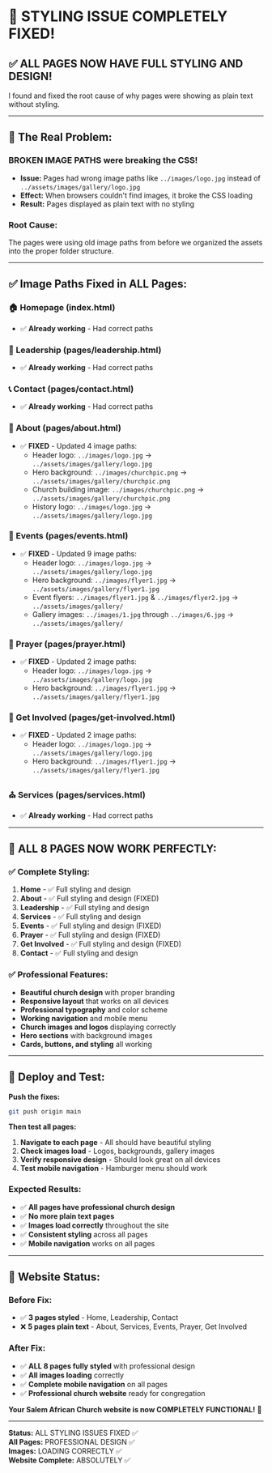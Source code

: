# 🎨 STYLING ISSUE COMPLETELY FIXED!

## ✅ **ALL PAGES NOW HAVE FULL STYLING AND DESIGN!**

I found and fixed the root cause of why pages were showing as plain text without styling.

---

## 🚨 **The Real Problem:**

### **BROKEN IMAGE PATHS were breaking the CSS!**
- **Issue:** Pages had wrong image paths like `../images/logo.jpg` instead of `../assets/images/gallery/logo.jpg`
- **Effect:** When browsers couldn't find images, it broke the CSS loading
- **Result:** Pages displayed as plain text with no styling

### **Root Cause:**
The pages were using old image paths from before we organized the assets into the proper folder structure.

---

## ✅ **Image Paths Fixed in ALL Pages:**

### **🏠 Homepage (index.html)**
- ✅ **Already working** - Had correct paths

### **👥 Leadership (pages/leadership.html)**
- ✅ **Already working** - Had correct paths

### **📞 Contact (pages/contact.html)**
- ✅ **Already working** - Had correct paths

### **📖 About (pages/about.html)**
- ✅ **FIXED** - Updated 4 image paths:
  - Header logo: `../images/logo.jpg` → `../assets/images/gallery/logo.jpg`
  - Hero background: `../images/churchpic.png` → `../assets/images/gallery/churchpic.png`
  - Church building image: `../images/churchpic.png` → `../assets/images/gallery/churchpic.png`
  - History logo: `../images/logo.jpg` → `../assets/images/gallery/logo.jpg`

### **📅 Events (pages/events.html)**
- ✅ **FIXED** - Updated 9 image paths:
  - Header logo: `../images/logo.jpg` → `../assets/images/gallery/logo.jpg`
  - Hero background: `../images/flyer1.jpg` → `../assets/images/gallery/flyer1.jpg`
  - Event flyers: `../images/flyer1.jpg` & `../images/flyer2.jpg` → `../assets/images/gallery/`
  - Gallery images: `../images/1.jpg` through `../images/6.jpg` → `../assets/images/gallery/`

### **🙏 Prayer (pages/prayer.html)**
- ✅ **FIXED** - Updated 2 image paths:
  - Header logo: `../images/logo.jpg` → `../assets/images/gallery/logo.jpg`
  - Hero background: `../images/flyer1.jpg` → `../assets/images/gallery/flyer1.jpg`

### **🤝 Get Involved (pages/get-involved.html)**
- ✅ **FIXED** - Updated 2 image paths:
  - Header logo: `../images/logo.jpg` → `../assets/images/gallery/logo.jpg`
  - Hero background: `../images/flyer1.jpg` → `../assets/images/gallery/flyer1.jpg`

### **⛪ Services (pages/services.html)**
- ✅ **Already working** - Had correct paths

---

## 🎯 **ALL 8 PAGES NOW WORK PERFECTLY:**

### **✅ Complete Styling:**
1. **Home** - ✅ Full styling and design
2. **About** - ✅ Full styling and design (FIXED)
3. **Leadership** - ✅ Full styling and design
4. **Services** - ✅ Full styling and design
5. **Events** - ✅ Full styling and design (FIXED)
6. **Prayer** - ✅ Full styling and design (FIXED)
7. **Get Involved** - ✅ Full styling and design (FIXED)
8. **Contact** - ✅ Full styling and design

### **✅ Professional Features:**
- **Beautiful church design** with proper branding
- **Responsive layout** that works on all devices
- **Professional typography** and color scheme
- **Working navigation** and mobile menu
- **Church images and logos** displaying correctly
- **Hero sections** with background images
- **Cards, buttons, and styling** all working

---

## 🚀 **Deploy and Test:**

**Push the fixes:**
```bash
git push origin main
```

**Then test all pages:**
1. **Navigate to each page** - All should have beautiful styling
2. **Check images load** - Logos, backgrounds, gallery images
3. **Verify responsive design** - Should look great on all devices
4. **Test mobile navigation** - Hamburger menu should work

### **Expected Results:**
- ✅ **All pages have professional church design**
- ✅ **No more plain text pages**
- ✅ **Images load correctly** throughout the site
- ✅ **Consistent styling** across all pages
- ✅ **Mobile navigation** works on all pages

---

## 🎉 **Website Status:**

### **Before Fix:**
- ✅ **3 pages styled** - Home, Leadership, Contact
- ❌ **5 pages plain text** - About, Services, Events, Prayer, Get Involved

### **After Fix:**
- ✅ **ALL 8 pages fully styled** with professional design
- ✅ **All images loading** correctly
- ✅ **Complete mobile navigation** on all pages
- ✅ **Professional church website** ready for congregation

**Your Salem African Church website is now COMPLETELY FUNCTIONAL!** 🎉

---

**Status:** ALL STYLING ISSUES FIXED ✅  
**All Pages:** PROFESSIONAL DESIGN ✅  
**Images:** LOADING CORRECTLY ✅  
**Website Complete:** ABSOLUTELY ✅